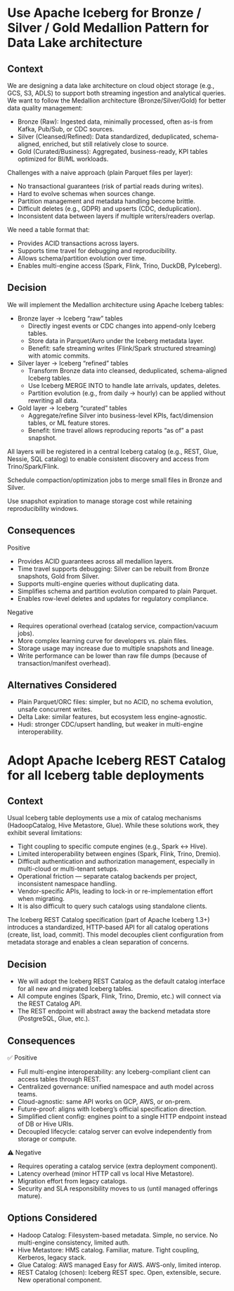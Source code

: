 # Use Apache Iceberg for Bronze / Silver / Gold Medallion Pattern for Data Lake architecture  

## Context

We are designing a data lake architecture on cloud object storage (e.g., GCS, S3, ADLS) to support both streaming ingestion and analytical queries. We want to follow the Medallion architecture (Bronze/Silver/Gold) for better data quality management:
- Bronze (Raw): Ingested data, minimally processed, often as-is from Kafka, Pub/Sub, or CDC sources.
- Silver (Cleansed/Refined): Data standardized, deduplicated, schema-aligned, enriched, but still relatively close to source.
- Gold (Curated/Business): Aggregated, business-ready, KPI tables optimized for BI/ML workloads.

Challenges with a naive approach (plain Parquet files per layer):
- No transactional guarantees (risk of partial reads during writes).
- Hard to evolve schemas when sources change.
- Partition management and metadata handling become brittle.
- Difficult deletes (e.g., GDPR) and upserts (CDC, deduplication).
- Inconsistent data between layers if multiple writers/readers overlap.

We need a table format that:
- Provides ACID transactions across layers.
- Supports time travel for debugging and reproducibility.
- Allows schema/partition evolution over time.
- Enables multi-engine access (Spark, Flink, Trino, DuckDB, PyIceberg).

## Decision

We will implement the Medallion architecture using Apache Iceberg tables:
- Bronze layer → Iceberg “raw” tables
    - Directly ingest events or CDC changes into append-only Iceberg tables.
    - Store data in Parquet/Avro under the Iceberg metadata layer.
    - Benefit: safe streaming writes (Flink/Spark structured streaming) with atomic commits.
- Silver layer → Iceberg “refined” tables
    - Transform Bronze data into cleansed, deduplicated, schema-aligned Iceberg tables.
    - Use Iceberg MERGE INTO to handle late arrivals, updates, deletes.
    - Partition evolution (e.g., from daily → hourly) can be applied without rewriting all data.
- Gold layer → Iceberg “curated” tables
    - Aggregate/refine Silver into business-level KPIs, fact/dimension tables, or ML feature stores.
    - Benefit: time travel allows reproducing reports “as of” a past snapshot.

All layers will be registered in a central Iceberg catalog (e.g., REST, Glue, Nessie, SQL catalog) to enable consistent discovery and access from Trino/Spark/Flink.

Schedule compaction/optimization jobs to merge small files in Bronze and Silver.

Use snapshot expiration to manage storage cost while retaining reproducibility windows.

## Consequences

Positive
- Provides ACID guarantees across all medallion layers.
- Time travel supports debugging: Silver can be rebuilt from Bronze snapshots, Gold from Silver.
- Supports multi-engine queries without duplicating data.
- Simplifies schema and partition evolution compared to plain Parquet.
- Enables row-level deletes and updates for regulatory compliance.

Negative
- Requires operational overhead (catalog service, compaction/vacuum jobs).
- More complex learning curve for developers vs. plain files.
- Storage usage may increase due to multiple snapshots and lineage.
- Write performance can be lower than raw file dumps (because of transaction/manifest overhead).

## Alternatives Considered

- Plain Parquet/ORC files: simpler, but no ACID, no schema evolution, unsafe concurrent writes.
- Delta Lake: similar features, but ecosystem less engine-agnostic.
- Hudi: stronger CDC/upsert handling, but weaker in multi-engine interoperability.

# Adopt Apache Iceberg REST Catalog for all Iceberg table deployments

## Context

Usual Iceberg table deployments use a mix of catalog mechanisms (HadoopCatalog, Hive Metastore, Glue). While these solutions work, they exhibit several limitations:
- Tight coupling to specific compute engines (e.g., Spark ↔ Hive).
- Limited interoperability between engines (Spark, Flink, Trino, Dremio).
- Difficult authentication and authorization management, especially in multi-cloud or multi-tenant setups.
- Operational friction — separate catalog backends per project, inconsistent namespace handling.
- Vendor-specific APIs, leading to lock-in or re-implementation effort when migrating.
- It is also difficult to query such catalogs using standalone clients.

The Iceberg REST Catalog specification (part of Apache Iceberg 1.3+) introduces a standardized, HTTP-based API for all catalog operations (create, list, load, commit). This model decouples client configuration from metadata storage and enables a clean separation of concerns.

## Decision

- We will adopt the Iceberg REST Catalog as the default catalog interface for all new and migrated Iceberg tables.
- All compute engines (Spark, Flink, Trino, Dremio, etc.) will connect via the REST Catalog API.
- The REST endpoint will abstract away the backend metadata store (PostgreSQL, Glue, etc.).

## Consequences

✅ Positive
- Full multi-engine interoperability: any Iceberg-compliant client can access tables through REST.
- Centralized governance: unified namespace and auth model across teams.
- Cloud-agnostic: same API works on GCP, AWS, or on-prem.
- Future-proof: aligns with Iceberg’s official specification direction.
- Simplified client config: engines point to a single HTTP endpoint instead of DB or Hive URIs.
- Decoupled lifecycle: catalog server can evolve independently from storage or compute.

⚠️ Negative
- Requires operating a catalog service (extra deployment component).
- Latency overhead (minor HTTP call vs local Hive Metastore).
- Migration effort from legacy catalogs.
- Security and SLA responsibility moves to us (until managed offerings mature).

## Options Considered
- Hadoop Catalog: Filesystem-based metadata. Simple, no service. No multi-engine consistency, limited auth.
- Hive Metastore: HMS catalog. Familiar, mature. Tight coupling, Kerberos, legacy stack.
- Glue Catalog: AWS managed	Easy for AWS. AWS-only, limited interop.
- REST Catalog (chosen): Iceberg REST spec. Open, extensible, secure. New operational component.